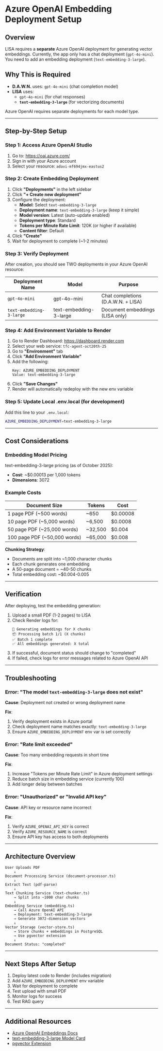 # Azure OpenAI Embedding Deployment Setup

## Overview

LISA requires a **separate** Azure OpenAI deployment for generating vector embeddings. Currently, the app only has a chat deployment (`gpt-4o-mini`). You need to add an embedding deployment (`text-embedding-3-large`).

## Why This is Required

- **D.A.W.N.** uses: `gpt-4o-mini` (chat completion model)
- **LISA** uses:
  - `gpt-4o-mini` (for chat responses)
  - **`text-embedding-3-large`** (for vectorizing documents)

Azure OpenAI requires separate deployments for each model type.

---

## Step-by-Step Setup

### Step 1: Access Azure OpenAI Studio

1. Go to: https://oai.azure.com/
2. Sign in with your Azure account
3. Select your resource: `adavi-mf694jmx-eastus2`

### Step 2: Create Embedding Deployment

1. Click **"Deployments"** in the left sidebar
2. Click **"+ Create new deployment"**
3. Configure the deployment:
   - **Model**: Select `text-embedding-3-large`
   - **Deployment name**: `text-embedding-3-large` (keep it simple)
   - **Model version**: Latest (auto-update enabled)
   - **Deployment type**: Standard
   - **Tokens per Minute Rate Limit**: 120K (or higher if available)
   - **Content filter**: Default
4. Click **"Create"**
5. Wait for deployment to complete (~1-2 minutes)

### Step 3: Verify Deployment

After creation, you should see TWO deployments in your Azure OpenAI resource:

| Deployment Name | Model | Purpose |
|----------------|-------|---------|
| `gpt-4o-mini` | gpt-4o-mini | Chat completions (D.A.W.N. + LISA) |
| `text-embedding-3-large` | text-embedding-3-large | Document embeddings (LISA only) |

### Step 4: Add Environment Variable to Render

1. Go to Render Dashboard: https://dashboard.render.com
2. Select your web service: `tfc-agent-oct20th-25`
3. Go to **"Environment"** tab
4. Click **"Add Environment Variable"**
5. Add the following:
   ```
   Key: AZURE_EMBEDDING_DEPLOYMENT
   Value: text-embedding-3-large
   ```
6. Click **"Save Changes"**
7. Render will automatically redeploy with the new env variable

### Step 5: Update Local .env.local (for development)

Add this line to your `.env.local`:

```bash
AZURE_EMBEDDING_DEPLOYMENT=text-embedding-3-large
```

---

## Cost Considerations

### Embedding Model Pricing

text-embedding-3-large pricing (as of October 2025):
- **Cost**: ~$0.00013 per 1,000 tokens
- **Dimensions**: 3072

### Example Costs

| Document Size | Tokens | Cost |
|---------------|--------|------|
| 1 page PDF (~500 words) | ~650 | $0.00008 |
| 10 page PDF (~5,000 words) | ~6,500 | $0.0008 |
| 50 page PDF (~25,000 words) | ~32,500 | $0.004 |
| 100 page PDF (~50,000 words) | ~65,000 | $0.008 |

**Chunking Strategy**:
- Documents are split into ~1,000 character chunks
- Each chunk generates one embedding
- A 50-page document = ~40-50 chunks
- Total embedding cost: ~$0.004-0.005

---

## Verification

After deploying, test the embedding generation:

1. Upload a small PDF (1-2 pages) to LISA
2. Check Render logs for:
   ```
   🧮 Generating embeddings for X chunks
   📦 Processing batch 1/1 (X chunks)
   ✅ Batch 1 complete
   ✅ All embeddings generated: X total
   ```
3. If successful, document status should change to "completed"
4. If failed, check logs for error messages related to Azure OpenAI API

---

## Troubleshooting

### Error: "The model `text-embedding-3-large` does not exist"

**Cause**: Deployment not created or wrong deployment name

**Fix**:
1. Verify deployment exists in Azure portal
2. Check deployment name matches exactly: `text-embedding-3-large`
3. Ensure `AZURE_EMBEDDING_DEPLOYMENT` env var is set correctly

### Error: "Rate limit exceeded"

**Cause**: Too many embedding requests in short time

**Fix**:
1. Increase "Tokens per Minute Rate Limit" in Azure deployment settings
2. Reduce batch size in embedding service (currently 100)
3. Add longer delay between batches

### Error: "Unauthorized" or "Invalid API key"

**Cause**: API key or resource name incorrect

**Fix**:
1. Verify `AZURE_OPENAI_API_KEY` is correct
2. Verify `AZURE_RESOURCE_NAME` is correct
3. Ensure API key has access to both deployments

---

## Architecture Overview

```
User Uploads PDF
    ↓
Document Processing Service (document-processor.ts)
    ↓
Extract Text (pdf-parse)
    ↓
Text Chunking Service (text-chunker.ts)
    → Split into ~1000 char chunks
    ↓
Embedding Service (embedding.ts)
    → Call Azure OpenAI API
    → Deployment: text-embedding-3-large
    → Generate 3072-dimension vectors
    ↓
Vector Storage (vector-store.ts)
    → Store chunks + embeddings in PostgreSQL
    → Use pgvector extension
    ↓
Document Status: "completed"
```

---

## Next Steps After Setup

1. Deploy latest code to Render (includes migration)
2. Add `AZURE_EMBEDDING_DEPLOYMENT` env variable
3. Wait for deployment to complete
4. Test upload with small PDF
5. Monitor logs for success
6. Test RAG query

---

## Additional Resources

- [Azure OpenAI Embeddings Docs](https://learn.microsoft.com/en-us/azure/ai-services/openai/how-to/embeddings)
- [text-embedding-3-large Model Card](https://platform.openai.com/docs/models/embeddings)
- [pgvector Extension](https://github.com/pgvector/pgvector)
